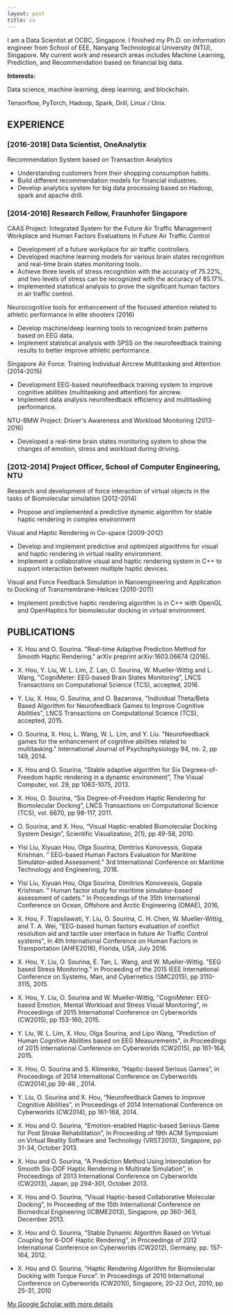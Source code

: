 ```yaml
---
layout: post
title: cv
---
```


I am a Data Scientist at OCBC, Singapore. I finished my Ph.D. on information engineer from School of EEE, Nanyang Technological University (NTU), Singapore. My current work and research areas includes Machine Learning, Prediction, and Recommendation
based on financial big data.


**Interests:**

Data science, machine learning, deep learning, and blockchain.

Tensorflow, PyTorch, Hadoop, Spark, Drill, Linux / Unix. 



## EXPERIENCE


### [2016-2018] Data Scientist, OneAnalytix
Recommendation System based on Transaction Analytics
* Understanding customers from their shopping consumption habits.
* Build different recommendation models for financial industries.
* Develop analytics system for big data processing based on Hadoop, spark and apache drill.

### [2014-2016] Research Fellow, Fraunhofer Singapore 
CAAS Project: Integrated System for the Future Air Traffic Management Workplace and Human Factors Evaluations in Future Air Traffic Control 
* Development of a future workplace for air traffic controllers.
* Developed machine learning models for various brain states recognition and real-time brain states monitoring tools.
* Achieve three levels of stress recognition with the accuracy of 75.22%, and two levels of stress can be recognized with the accuracy of 85.17%.
* Implemented statistical analysis to prove the significant human factors in air traffic control.

Neurocognitive tools for enhancement of the focused attention related to athletic performance in elite shooters (2016)
* Develop machine/deep learning tools to recognized brain patterns based on EEG data.
* Implement statistical analysis with SPSS on the neurofeedback training results to better improve athletic performance.

Singapore Air Force: Training Individual Aircrew Multitasking and Attention (2014-2015)
* Development EEG-based neurofeedback training system to improve cognitive abilities (multitasking and attention) for aircrew.
* Implement data analysis neurofeedback efficiency and multitasking performance.

NTU-BMW Project: Driver's Awareness and Workload Monitoring (2013-2016)
* Developed a real-time brain states monitoring system to show the changes of emotion, stress and workload during driving.

### [2012-2014] Project Officer, School of Computer Engineering, NTU 
Research and development of force interaction of virtual objects in the tasks of Biomolecular simulation (2012-2014)
* Propose and implemented a predictive dynamic algorithm for stable haptic rendering in complex environment

Visual and Haptic Rendering in Co-space (2009-2012)
* Develop and implement predictive and optimized algorithms for visual and haptic rendering in virtual reality environment.
* Implement a collaborative visual and haptic rendering system in C++ to support interaction between multiple haptic devices.

Visual and Force Feedback Simulation in Nanoengineering and Application to Docking of Transmembrane-Helices (2010-2011)
* Implement predictive haptic rendering algorithm is in C++ with OpenGL and OpenHaptics for biomolecular docking in virtual environment.


## PUBLICATIONS
* X. Hou and O. Sourina. "Real-time Adaptive Prediction Method for Smooth Haptic Rendering." arXiv preprint arXiv:1603.06674 (2016).

* X. Hou, Y. Liu, W. L. Lim, Z. Lan, O. Sourina, W. Mueller-Wittig and L. Wang, "CogniMeter: EEG-based Brain States Monitoring", LNCS Transactions on Computational Science (TCS), accepted, 2016.

* Y. Liu, X. Hou, O. Sourina, and O. Bazanova, "Individual Theta/Beta Based Algorithm for Neurofeedback Games to Improve Cognitive Abilities", LNCS Transactions on Computational Science (TCS), accepted, 2015.

* O. Sourina, X. Hou, L. Wang, W. L. Lim, and Y. Liu. "Neurofeedback games for the enhancement of cognitive abilities related to multitasking." International Journal of Psychophysiology 94, no. 2, pp 149, 2014.

* X. Hou and O. Sourina, “Stable adaptive algorithm for Six Degrees-of-Freedom haptic rendering in a dynamic environment”, The Visual Computer, vol. 29, pp 1063-1075, 2013. 

* X. Hou, O. Sourina, “Six Degree-of-Freedom Haptic Rendering for Biomolecular Docking”, LNCS Transactions on Computational Science (TCS), vol. 6670, pp 98-117, 2011. 

* O. Sourina, and X. Hou, “Visual Haptic-enabled Biomolecular Docking System Design”, Scientific Visualization, 2(1), pp 49-58, 2010.

* Yisi Liu, Xiyuan Hou, Olga Sourina, Dimitrios Konovessis, Gopala Krishnan. “ EEG-based Human Factors Evaluation for Maritime Simulator-aided Assessment.” 3rd International Conference on Maritime Technology and Engineering, 2016. 

* Yisi Liu, Xiyuan Hou, Olga Sourina, Dimitrios Konovessis, Gopala Krishnan. “ Human factor study for maritime simulator-based assessment of cadets.” In Proceedings of the 35th International Conference on Ocean, Offshore and Arctic Engineering (OMAE), 2016, 

* X. Hou, F. Trapsilawati, Y. Liu, O. Sourina, C. H. Chen, W. Mueller-Wittig, and T. A. Wei, "EEG-based human factors evaluation of conflict resolution aid and tactile user interface in future Air Traffic Control systems", In 4th International Conference on Human Factors in Transportation (AHFE2016), Florida, USA, July 2016.

* X. Hou, Y. Liu, O. Sourina, E. Tan, L. Wang, and W. Mueller-Wittig. "EEG based Stress Monitoring." in Proceeding of the 2015 IEEE International Conference on Systems, Man, and Cybernetics (SMC2015), pp 3110-3115, 2015.

* X. Hou, Y. Liu, O. Sourina and W. Mueller-Wittig, "CogniMeter: EEG-based Emotion, Mental Workload and Stress Visual Monitoring", in Proceedings of 2015 International Conference on Cyberworlds (CW2015), pp 153-160, 2015.

* Y. Liu, W. L. Lim, X. Hou, Olga Sourina, and Lipo Wang, "Prediction of Human Cognitive Abilities based on EEG Measurements", in Proceedings of 2015 International Conference on Cyberworlds (CW2015), pp 161-164, 2015.

* X. Hou, O. Sourina and S. Klimenko, “Haptic-based Serious Games”, in Proceedings of 2014 International Conference on Cyberworlds (CW2014),pp 39-46 , 2014.

* Y. Liu, O. Sourina and X. Hou, “Neurofeedback Games to Improve Cognitive Abilities”, in Proceedings of 2014 International Conference on Cyberworlds (CW2014), pp 161-168, 2014.

* X. Hou and O. Sourina, “Emotion-enabled Haptic-based Serious Game for Post Stroke Rehabilitation”, In Proceeding of 19th ACM Symposium on Virtual Reality Software and Technology (VRST2013), Singapore, pp 31-34, October 2013. 

* X. Hou and O. Sourina, “A Prediction Method Using Interpolation for Smooth Six-DOF Haptic Rendering in Multirate Simulation”, in Proceedings of 2013 International Conference on Cyberworlds (CW2013), Japan, pp 294-301, October 2013.

* X. Hou and O. Sourina, “Visual Haptic-based Collaborative Molecular Docking”, In Proceeding of the 15th International Conference on Biomedical Engineering (ICBME2013), Singapore, pp 360-363, December 2013. 

* X. Hou and O. Sourina, “Stable Dynamic Algorithm Based on Virtual Coupling for 6-DOF Haptic Rendering”, in Proceedings of 2012 International Conference on Cyberworlds (CW2012), Germany, pp. 157-164, 2012.

* X. Hou and O. Sourina, “Haptic Rendering Algorithm for Biomolecular Docking with Torque Force”. In Proceedings of 2010 International Conference on Cyberworlds (CW2010), Singapore, 20-22 Oct, 2010, pp 25-31, 2010


[My Google Scholar with more details](https://scholar.google.com.sg/citations?user=A-CgcEIAAAAJ&hl)
